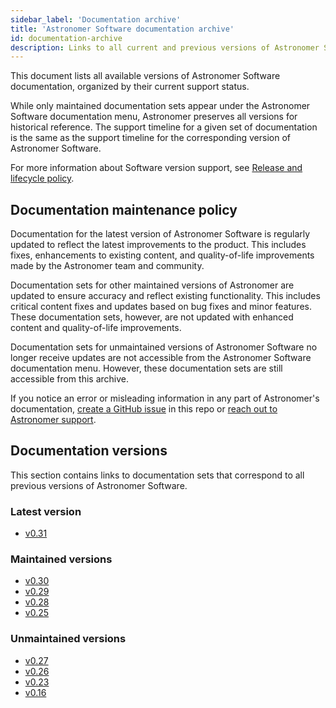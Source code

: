 ```yaml
---
sidebar_label: 'Documentation archive'
title: 'Astronomer Software documentation archive'
id: documentation-archive
description: Links to all current and previous versions of Astronomer Software documentation.
---
```


<!--version-specific-->

This document lists all available versions of Astronomer Software documentation, organized by their current support status.

While only maintained documentation sets appear under the Astronomer Software documentation menu, Astronomer preserves all versions for historical reference. The support timeline for a given set of documentation is the same as the support timeline for the corresponding version of Astronomer Software.

For more information about Software version support, see [Release and lifecycle policy](release-lifecycle-policy.md).

## Documentation maintenance policy

Documentation for the latest version of Astronomer Software is regularly updated to reflect the latest improvements to the product. This includes fixes, enhancements to existing content, and quality-of-life improvements made by the Astronomer team and community.

Documentation sets for other maintained versions of Astronomer are updated to ensure accuracy and reflect existing functionality. This includes critical content fixes and updates based on bug fixes and minor features. These documentation sets, however, are not updated with enhanced content and quality-of-life improvements.

Documentation sets for unmaintained versions of Astronomer Software no longer receive updates are not accessible from the Astronomer Software documentation menu. However, these documentation sets are still accessible from this archive.

If you notice an error or misleading information in any part of Astronomer's documentation, [create a GitHub issue](https://github.com/astronomer/docs/issues) in this repo or [reach out to Astronomer support](https://support.astronomer.io).

## Documentation versions

This section contains links to documentation sets that correspond to all previous versions of Astronomer Software.

### Latest version

- [v0.31](https://docs.astronomer.io/software/overview)

### Maintained versions

- [v0.30](https://docs.astronomer.io/software/0.30/overview)
- [v0.29](https://docs.astronomer.io/software/0.29/overview)
- [v0.28](https://docs.astronomer.io/software/0.28/overview)
- [v0.25](https://docs.astronomer.io/software/0.25/overview)

### Unmaintained versions

- [v0.27](https://docs.astronomer.io/software/0.27/overview)
- [v0.26](https://docs.astronomer.io/software/0.26/overview)
- [v0.23](https://docs.astronomer.io/software/0.23/overview)
- [v0.16](https://docs.astronomer.io/software/0.16/overview)
